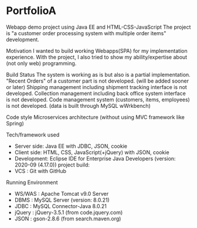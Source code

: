 # PortfolioA
Webapp demo project using Java EE and HTML-CSS-JavaScript
The project is "a customer order processing system with multiple order items" development.

Motivation
I wanted to build working Webapps(SPA) for my implementation experience.
With the project, I also tried to show my ability/expertise about (not only web) programming.

Build Status
The system is working as is but also is a partial implementation.
"Recent Orders" of a customer part is not developed. (will be added sooner or later)
Shipping management including shipment tracking interface is not developed.
Collection management including back office system interface is not developed.
Code management system (customers, items, employees) is not developed. (data is built through MySQL wWrkbench)

Code style
Microservices architecture (without using MVC framework like Spring)

Tech/framework used
- Server side: Java EE with JDBC, JSON, cookie
- Client side: HTML, CSS, JavaScript(+jQuery) with JSON, cookie
- Development: Eclipse IDE for Enterprise Java Developers (version: 2020-09 (4.17.0))
               project build: 
- VCS        : Git with GitHub

Running Environment
- WS/WAS : Apache Tomcat v9.0 Server
- DBMS   : MySQL Server (version: 8.0.21)
- JDBC   : MySQL Connector-Java 8.0.21
- jQuery : jQuery-3.5.1 (from code.jquery.com)
- JSON   : gson-2.8.6   (from search.maven.org)




